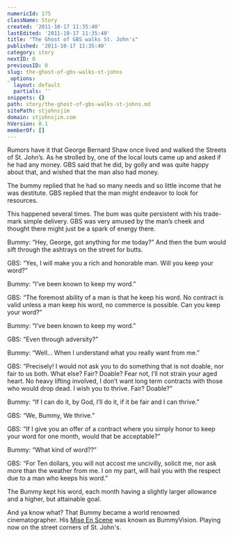 ```yaml
---
numericId: 175
className: Story
created: '2011-10-17 11:35:40'
lastEdited: '2011-10-17 11:35:40'
title: "The Ghost of GBS walks St. John's"
published: '2011-10-17 11:35:40'
category: story
nextID: 0
previousID: 0
slug: the-ghost-of-gbs-walks-st-johns
_options:
  layout: default
  partials: ''
snippets: {}
path: story/the-ghost-of-gbs-walks-st-johns.md
sitePath: stjohnsjim
domain: stjohnsjim.com
hVersion: 0.1
memberOf: []
---
```


Rumors have it that George Bernard Shaw once lived and walked the Streets of St. John’s. As he strolled by, one of the local louts came up and asked if he had any money. GBS said that he did, by golly and was quite happy about that, and wished that the man also had money.

The bummy replied that he had so many needs and so little income that he was destitute. GBS replied that the man might endeavor to look for resources.

This happened several times. The bum was quite persistent with his trade-mark simple delivery. GBS was very amused by the man’s cheek and thought there might just be a spark of energy there.

Bummy: “Hey, George, got anything for me today?” And then the bum would sift through the ashtrays on the street for butts.

GBS: “Yes, I will make you a rich and honorable man. Will you keep your word?”

Bummy: “I’ve been known to keep my word.”

GBS: “The foremost ability of a man is that he keep his word. No contract is valid unless a man keep his word, no commerce is possible. Can you keep your word?”

Bummy: “I’ve been known to keep my word.”

GBS: “Even through adversity?”

Bummy: “Well… When I understand what you really want from me.”

GBS: “Precisely! I would not ask you to do something that is not doable, nor fair to us both. What else? Fair? Doable? Fear not, I’ll not strain your aged heart. No heavy lifting involved, I don’t want long term contracts with those who would drop dead. I wish you to thrive. Fair? Doable?”

Bummy: “If I can do it, by God, I’ll do it, if it be fair and I can thrive.”

GBS: “We, Bummy, We thrive.”

GBS: “If I give you an offer of a contract where you simply honor to keep your word for one month, would that be acceptable?”

Bummy: “What kind of word??”

GBS: “For Ten dollars, you will not accost me uncivilly, solicit me, nor ask more than the weather from me. I on my part, will hail you with the respect due to a man who keeps his word.”

The Bummy kept his word, each month having a slightly larger allowance and a higher, but attainable goal.

And ya know what? That Bummy became a world renowned cinematographer. His [Mise En Scene][0] was known as BummyVision. Playing now on the street corners of St. John's.

[0]: http://userpages.umbc.edu/~landon/Local_Information_Files/Mise-en-Scene.htm
